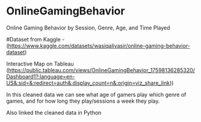 # OnlineGamingBehavior
Online Gaming Behavior by Session, Genre, Age, and Time Played

#Dataset from Kaggle - (https://www.kaggle.com/datasets/wasiqaliyasir/online-gaming-behavior-dataset)

Interactive Map on Tableau (https://public.tableau.com/views/OnlineGamingBehavior_17598136285320/Dashboard1?:language=en-US&:sid=&:redirect=auth&:display_count=n&:origin=viz_share_link))

In this cleaned data we can see what age of gamers play which genre of games, and for how long they play/sessions a week they play.

Also linked the cleaned data in Python
